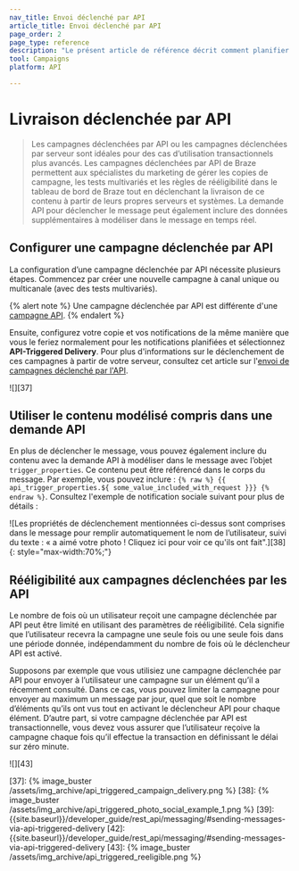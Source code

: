 ```yaml
---
nav_title: Envoi déclenché par API
article_title: Envoi déclenché par API
page_order: 2
page_type: reference
description: "Le présent article de référence décrit comment planifier et configurer une campagne déclenchée par API."
tool: Campaigns
platform: API

---
```


# Livraison déclenchée par API

> Les campagnes déclenchées par API ou les campagnes déclenchées par serveur sont idéales pour des cas d’utilisation transactionnels plus avancés. Les campagnes déclenchées par API de Braze permettent aux spécialistes du marketing de gérer les copies de campagne, les tests multivariés et les règles de rééligibilité dans le tableau de bord de Braze tout en déclenchant la livraison de ce contenu à partir de leurs propres serveurs et systèmes. La demande API pour déclencher le message peut également inclure des données supplémentaires à modéliser dans le message en temps réel.

## Configurer une campagne déclenchée par API

La configuration d’une campagne déclenchée par API nécessite plusieurs étapes. Commencez par créer une nouvelle campagne à canal unique ou multicanale (avec des tests multivariés).

{% alert note %}
Une campagne déclenchée par API est différente d'une [campagne API]({{site.baseurl}}/developer_guide/rest_api/api_campaigns/#api-campaigns).
{% endalert %}

Ensuite, configurez votre copie et vos notifications de la même manière que vous le feriez normalement pour les notifications planifiées et sélectionnez **API-Triggered Delivery**. Pour plus d'informations sur le déclenchement de ces campagnes à partir de votre serveur, consultez cet article sur l'[envoi de campagnes déclenché par l'API]({{site.baseurl}}/api/endpoints/messaging/send_messages/post_send_triggered_campaigns/).

![][37]

## Utiliser le contenu modélisé compris dans une demande API

En plus de déclencher le message, vous pouvez également inclure du contenu avec la demande API à modéliser dans le message avec l’objet `trigger_properties`. Ce contenu peut être référencé dans le corps du message. Par exemple, vous pouvez inclure :
``{% raw %} {{ api_trigger_properties.${ some_value_included_with_request }}} {% endraw %}``. Consultez l'exemple de notification sociale suivant pour plus de détails :

![Les propriétés de déclenchement mentionnées ci-dessus sont comprises dans le message pour remplir automatiquement le nom de l’utilisateur, suivi du texte : « a aimé votre photo ! Cliquez ici pour voir ce qu'ils ont fait".][38]{: style="max-width:70%;"}

## Rééligibilité aux campagnes déclenchées par les API

Le nombre de fois où un utilisateur reçoit une campagne déclenchée par API peut être limité en utilisant des paramètres de rééligibilité. Cela signifie que l’utilisateur recevra la campagne une seule fois ou une seule fois dans une période donnée, indépendamment du nombre de fois où le déclencheur API est activé.

Supposons par exemple que vous utilisiez une campagne déclenchée par API pour envoyer à l’utilisateur une campagne sur un élément qu’il a récemment consulté. Dans ce cas, vous pouvez limiter la campagne pour envoyer au maximum un message par jour, quel que soit le nombre d’éléments qu’ils ont vus tout en activant le déclencheur API pour chaque élément. D’autre part, si votre campagne déclenchée par API est transactionnelle, vous devez vous assurer que l’utilisateur reçoive la campagne chaque fois qu’il effectue la transaction en définissant le délai sur zéro minute.

![][43]


[37]: {% image_buster /assets/img_archive/api_triggered_campaign_delivery.png %}
[38]: {% image_buster /assets/img_archive/api_triggered_photo_social_example_1.png %}
[39]: {{site.baseurl}}/developer_guide/rest_api/messaging/#sending-messages-via-api-triggered-delivery
[42]: {{site.baseurl}}/developer_guide/rest_api/messaging/#sending-messages-via-api-triggered-delivery
[43]: {% image_buster /assets/img_archive/api_triggered_reeligible.png %}